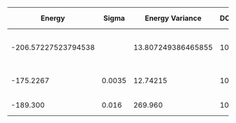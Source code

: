 | Energy              | Sigma  | Energy Variance    | DOF | Einf | Method                       | Data Repository |
|---------------------|--------|--------------------|-----|------|------------------------------|-----------------|
| -206.57227523794538 |        | 13.807249386465855 | 100 | 0    | DMRG (bond dimension = 1024) |                 |
| -175.2267           | 0.0035 | 12.74215           | 100 | 0    | RBM (alpha = 1)              |                 |
| -189.300            | 0.016  | 269.960            | 100 | 0    | Jastrow baseline             |                 |
